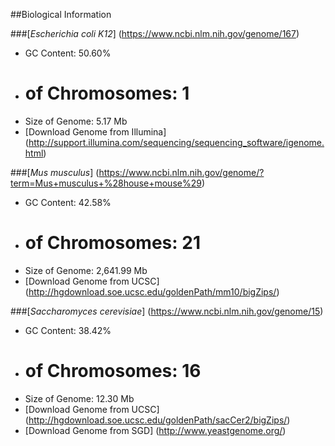 ##Biological Information

###[*Escherichia coli K12*] (https://www.ncbi.nlm.nih.gov/genome/167)
* GC Content: 50.60%
* # of Chromosomes: 1
* Size of Genome: 5.17 Mb   
* [Download Genome from Illumina] (http://support.illumina.com/sequencing/sequencing_software/igenome.html)

###[*Mus musculus*] (https://www.ncbi.nlm.nih.gov/genome/?term=Mus+musculus+%28house+mouse%29)
* GC Content: 42.58%
* # of Chromosomes: 21
* Size of Genome: 2,641.99 Mb  
* [Download Genome from UCSC] (http://hgdownload.soe.ucsc.edu/goldenPath/mm10/bigZips/)

###[*Saccharomyces cerevisiae*] (https://www.ncbi.nlm.nih.gov/genome/15)
* GC Content: 38.42%
* # of Chromosomes: 16
* Size of Genome: 12.30 Mb  
* [Download Genome from UCSC] (http://hgdownload.soe.ucsc.edu/goldenPath/sacCer2/bigZips/)
* [Download Genome from SGD] (http://www.yeastgenome.org/)
